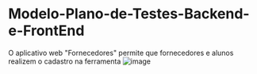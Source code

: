 # Modelo-Plano-de-Testes-Backend-e-FrontEnd
O aplicativo web "Fornecedores" permite que fornecedores e alunos realizem o cadastro na ferramenta
![image](https://github.com/user-attachments/assets/e99ae96f-813a-45ca-8953-bbf3bd6d7b46)

